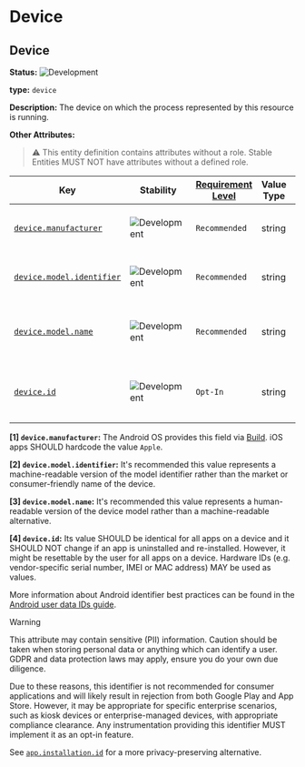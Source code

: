 <!-- NOTE: THIS FILE IS AUTOGENERATED. DO NOT EDIT BY HAND. -->
<!-- see templates/registry/markdown/entity_namespace.md.j2 -->
<!-- markdownlint-capture -->
<!-- markdownlint-disable -->

# Device

## Device

**Status:** ![Development](https://img.shields.io/badge/-development-blue)

**type:** `device`

**Description:** The device on which the process represented by this resource is running.

**Other Attributes:**

> :warning: This entity definition contains attributes without a role.
> Stable Entities MUST NOT have attributes without a defined role.

| Key | Stability | [Requirement Level](https://opentelemetry.io/docs/specs/semconv/general/attribute-requirement-level/) | Value Type | Description | Example Values |
|---|---|---|---|---|---|
| [`device.manufacturer`](/docs/registry/attributes/device.md) | ![Development](https://img.shields.io/badge/-development-blue) | `Recommended` | string | The name of the device manufacturer [1] | `Apple`; `Samsung` |
| [`device.model.identifier`](/docs/registry/attributes/device.md) | ![Development](https://img.shields.io/badge/-development-blue) | `Recommended` | string | The model identifier for the device [2] | `iPhone3,4`; `SM-G920F` |
| [`device.model.name`](/docs/registry/attributes/device.md) | ![Development](https://img.shields.io/badge/-development-blue) | `Recommended` | string | The marketing name for the device model [3] | `iPhone 6s Plus`; `Samsung Galaxy S6` |
| [`device.id`](/docs/registry/attributes/device.md) | ![Development](https://img.shields.io/badge/-development-blue) | `Opt-In` | string | A unique identifier representing the device [4] | `123456789012345`; `01:23:45:67:89:AB` |

**[1] `device.manufacturer`:** The Android OS provides this field via [Build](https://developer.android.com/reference/android/os/Build#MANUFACTURER). iOS apps SHOULD hardcode the value `Apple`.

**[2] `device.model.identifier`:** It's recommended this value represents a machine-readable version of the model identifier rather than the market or consumer-friendly name of the device.

**[3] `device.model.name`:** It's recommended this value represents a human-readable version of the device model rather than a machine-readable alternative.

**[4] `device.id`:** Its value SHOULD be identical for all apps on a device and it SHOULD NOT change if an app is uninstalled and re-installed.
However, it might be resettable by the user for all apps on a device.
Hardware IDs (e.g. vendor-specific serial number, IMEI or MAC address) MAY be used as values.

More information about Android identifier best practices can be found in the [Android user data IDs guide](https://developer.android.com/training/articles/user-data-ids).

> [!WARNING]
>
> This attribute may contain sensitive (PII) information. Caution should be taken when storing personal data or anything which can identify a user. GDPR and data protection laws may apply,
> ensure you do your own due diligence.
>
> Due to these reasons, this identifier is not recommended for consumer applications and will likely result in rejection from both Google Play and App Store.
> However, it may be appropriate for specific enterprise scenarios, such as kiosk devices or enterprise-managed devices, with appropriate compliance clearance.
> Any instrumentation providing this identifier MUST implement it as an opt-in feature.
>
> See [`app.installation.id`](/docs/registry/attributes/app.md#app-installation-id) for a more privacy-preserving alternative.


<!-- markdownlint-restore -->
